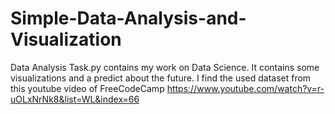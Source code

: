# Simple-Data-Analysis-and-Visualization
Data Analysis Task.py contains my work on Data Science.
It contains some visualizations and a predict about the future.
I find the used dataset from this youtube video of FreeCodeCamp https://www.youtube.com/watch?v=r-uOLxNrNk8&list=WL&index=66
